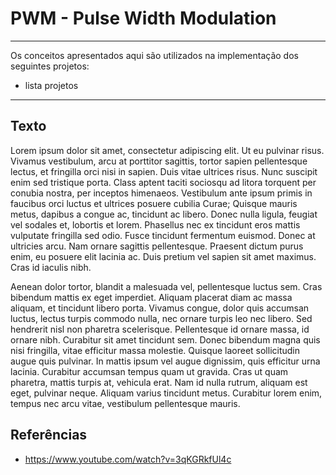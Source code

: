 # PWM - Pulse Width Modulation

---

Os conceitos apresentados aqui são utilizados na implementação dos seguintes projetos:

* lista projetos

---

## Texto

Lorem ipsum dolor sit amet, consectetur adipiscing elit. Ut eu pulvinar risus. Vivamus vestibulum, arcu at porttitor sagittis, tortor sapien pellentesque lectus, et fringilla orci nisi in sapien. Duis vitae ultrices risus. Nunc suscipit enim sed tristique porta. Class aptent taciti sociosqu ad litora torquent per conubia nostra, per inceptos himenaeos. Vestibulum ante ipsum primis in faucibus orci luctus et ultrices posuere cubilia Curae; Quisque mauris metus, dapibus a congue ac, tincidunt ac libero. Donec nulla ligula, feugiat vel sodales et, lobortis et lorem. Phasellus nec ex tincidunt eros mattis vulputate fringilla sed odio. Fusce tincidunt fermentum euismod. Donec at ultricies arcu. Nam ornare sagittis pellentesque. Praesent dictum purus enim, eu posuere elit lacinia ac. Duis pretium vel sapien sit amet maximus. Cras id iaculis nibh.

Aenean dolor tortor, blandit a malesuada vel, pellentesque luctus sem. Cras bibendum mattis ex eget imperdiet. Aliquam placerat diam ac massa aliquam, et tincidunt libero porta. Vivamus congue, dolor quis accumsan luctus, lectus turpis commodo nulla, nec ornare turpis leo nec libero. Sed hendrerit nisl non pharetra scelerisque. Pellentesque id ornare massa, id ornare nibh. Curabitur sit amet tincidunt sem. Donec bibendum magna quis nisi fringilla, vitae efficitur massa molestie. Quisque laoreet sollicitudin augue quis pulvinar. In mattis ipsum vel augue dignissim, quis efficitur urna lacinia. Curabitur accumsan tempus quam ut gravida. Cras ut quam pharetra, mattis turpis at, vehicula erat. Nam id nulla rutrum, aliquam est eget, pulvinar neque. Aliquam varius tincidunt metus. Curabitur lorem enim, tempus nec arcu vitae, vestibulum pellentesque mauris.

## Referências

- https://www.youtube.com/watch?v=3qKGRkfUl4c